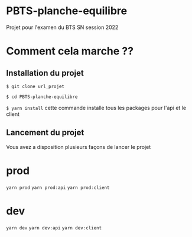 # PBTS-planche-equilibre
Projet pour l'examen du BTS SN session 2022


# Comment cela marche ??

## Installation du projet

`$ git clone url_projet`

`$ cd PBTS-planche-equilibre`

`$ yarn install` cette commande installe tous les packages pour l'api et le client

## Lancement du projet

Vous avez a disposition plusieurs façons de lancer le projet

# prod
`yarn prod`
`yarn prod:api`
`yarn prod:client`

# dev
`yarn dev`
`yarn dev:api`
`yarn dev:client`

